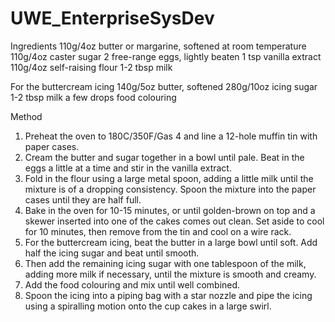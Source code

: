 # UWE_EnterpriseSysDev

Ingredients
110g/4oz butter or margarine, softened at room temperature
110g/4oz caster sugar
2 free-range eggs, lightly beaten
1 tsp vanilla extract
110g/4oz self-raising flour
1-2 tbsp milk

For the buttercream icing
140g/5oz butter, softened
280g/10oz icing sugar
1-2 tbsp milk
a few drops food colouring

Method
1. Preheat the oven to 180C/350F/Gas 4 and line a 12-hole muffin tin with paper cases.
2. Cream the butter and sugar together in a bowl until pale. Beat in the eggs a little at a time and stir in the vanilla extract.
3. Fold in the flour using a large metal spoon, adding a little milk until the mixture is of a dropping consistency. Spoon the mixture into the paper cases until they are half full.
4. Bake in the oven for 10-15 minutes, or until golden-brown on top and a skewer inserted into one of the cakes comes out clean. Set aside to cool for 10 minutes, then remove from the tin and cool on a wire rack.
5. For the buttercream icing, beat the butter in a large bowl until soft. Add half the icing sugar and beat until smooth.
6. Then add the remaining icing sugar with one tablespoon of the milk, adding more milk if necessary, until the mixture is smooth and       creamy.
7. Add the food colouring and mix until well combined.
8. Spoon the icing into a piping bag with a star nozzle and pipe the icing using a spiralling motion onto the cup cakes in a large swirl.
